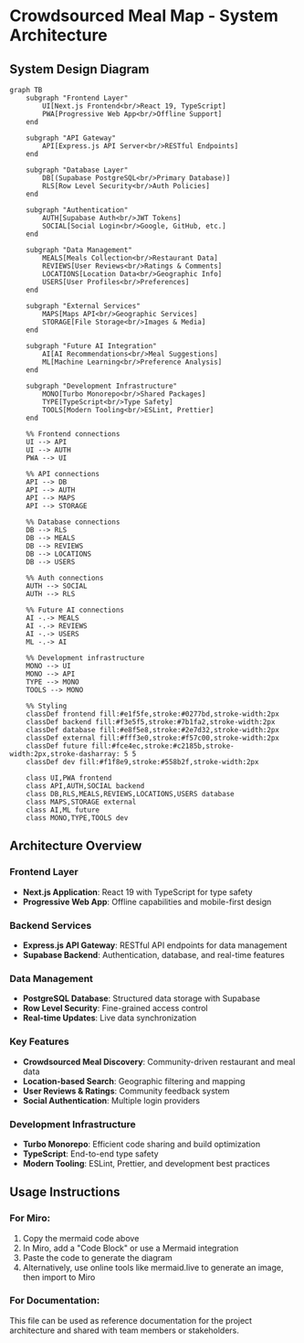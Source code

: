 # Crowdsourced Meal Map - System Architecture

## System Design Diagram

```mermaid
graph TB
    subgraph "Frontend Layer"
        UI[Next.js Frontend<br/>React 19, TypeScript]
        PWA[Progressive Web App<br/>Offline Support]
    end

    subgraph "API Gateway"
        API[Express.js API Server<br/>RESTful Endpoints]
    end

    subgraph "Database Layer"
        DB[(Supabase PostgreSQL<br/>Primary Database)]
        RLS[Row Level Security<br/>Auth Policies]
    end

    subgraph "Authentication"
        AUTH[Supabase Auth<br/>JWT Tokens]
        SOCIAL[Social Login<br/>Google, GitHub, etc.]
    end

    subgraph "Data Management"
        MEALS[Meals Collection<br/>Restaurant Data]
        REVIEWS[User Reviews<br/>Ratings & Comments]
        LOCATIONS[Location Data<br/>Geographic Info]
        USERS[User Profiles<br/>Preferences]
    end

    subgraph "External Services"
        MAPS[Maps API<br/>Geographic Services]
        STORAGE[File Storage<br/>Images & Media]
    end

    subgraph "Future AI Integration"
        AI[AI Recommendations<br/>Meal Suggestions]
        ML[Machine Learning<br/>Preference Analysis]
    end

    subgraph "Development Infrastructure"
        MONO[Turbo Monorepo<br/>Shared Packages]
        TYPE[TypeScript<br/>Type Safety]
        TOOLS[Modern Tooling<br/>ESLint, Prettier]
    end

    %% Frontend connections
    UI --> API
    UI --> AUTH
    PWA --> UI

    %% API connections
    API --> DB
    API --> AUTH
    API --> MAPS
    API --> STORAGE

    %% Database connections
    DB --> RLS
    DB --> MEALS
    DB --> REVIEWS
    DB --> LOCATIONS
    DB --> USERS

    %% Auth connections
    AUTH --> SOCIAL
    AUTH --> RLS

    %% Future AI connections
    AI -.-> MEALS
    AI -.-> REVIEWS
    AI -.-> USERS
    ML -.-> AI

    %% Development infrastructure
    MONO --> UI
    MONO --> API
    TYPE --> MONO
    TOOLS --> MONO

    %% Styling
    classDef frontend fill:#e1f5fe,stroke:#0277bd,stroke-width:2px
    classDef backend fill:#f3e5f5,stroke:#7b1fa2,stroke-width:2px
    classDef database fill:#e8f5e8,stroke:#2e7d32,stroke-width:2px
    classDef external fill:#fff3e0,stroke:#f57c00,stroke-width:2px
    classDef future fill:#fce4ec,stroke:#c2185b,stroke-width:2px,stroke-dasharray: 5 5
    classDef dev fill:#f1f8e9,stroke:#558b2f,stroke-width:2px

    class UI,PWA frontend
    class API,AUTH,SOCIAL backend
    class DB,RLS,MEALS,REVIEWS,LOCATIONS,USERS database
    class MAPS,STORAGE external
    class AI,ML future
    class MONO,TYPE,TOOLS dev
```

## Architecture Overview

### Frontend Layer
- **Next.js Application**: React 19 with TypeScript for type safety
- **Progressive Web App**: Offline capabilities and mobile-first design

### Backend Services
- **Express.js API Gateway**: RESTful API endpoints for data management
- **Supabase Backend**: Authentication, database, and real-time features

### Data Management
- **PostgreSQL Database**: Structured data storage with Supabase
- **Row Level Security**: Fine-grained access control
- **Real-time Updates**: Live data synchronization

### Key Features
- **Crowdsourced Meal Discovery**: Community-driven restaurant and meal data
- **Location-based Search**: Geographic filtering and mapping
- **User Reviews & Ratings**: Community feedback system
- **Social Authentication**: Multiple login providers

### Development Infrastructure
- **Turbo Monorepo**: Efficient code sharing and build optimization
- **TypeScript**: End-to-end type safety
- **Modern Tooling**: ESLint, Prettier, and development best practices

## Usage Instructions

### For Miro:
1. Copy the mermaid code above
2. In Miro, add a "Code Block" or use a Mermaid integration
3. Paste the code to generate the diagram
4. Alternatively, use online tools like mermaid.live to generate an image, then import to Miro

### For Documentation:
This file can be used as reference documentation for the project architecture and shared with team members or stakeholders.
